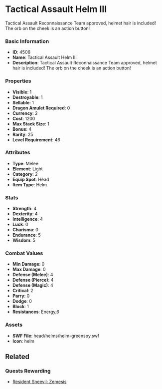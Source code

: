 # Tactical Assault Helm III

Tactical Assault Reconnaissance Team approved, helmet hair is included! The orb on the cheek is an action button!

### Basic Information

- **ID**: 4506
- **Name**: Tactical Assault Helm III
- **Description**: Tactical Assault Reconnaissance Team approved, helmet hair is included! The orb on the cheek is an action button!

### Properties

- **Visible**: 1
- **Destroyable**: 1
- **Sellable**: 1
- **Dragon Amulet Required**: 0
- **Currency**: 2
- **Cost**: 1200
- **Max Stack Size**: 1
- **Bonus**: 4
- **Rarity**: 25
- **Level Requirement**: 46

### Attributes

- **Type**: Melee
- **Element**: Light
- **Category**: 2
- **Equip Spot**: Head
- **Item Type**: Helm

### Stats

- **Strength**: 4
- **Dexterity**: 4
- **Intelligence**: 4
- **Luck**: 0
- **Charisma**: 0
- **Endurance**: 5
- **Wisdom**: 5

### Combat Values

- **Min Damage**: 0
- **Max Damage**: 0
- **Defense (Melee)**: 4
- **Defense (Pierce)**: 4
- **Defense (Magic)**: 4
- **Critical**: 2
- **Parry**: 0
- **Dodge**: 0
- **Block**: 1
- **Resistances**: Energy,6

### Assets

- **SWF File**: head/helms/helm-greenspy.swf
- **Icon**: helm

## Related

### Quests Rewarding

- [Resident Sneevil: Zemesis](../quests/677-resident-sneevil-zemesis.md)

